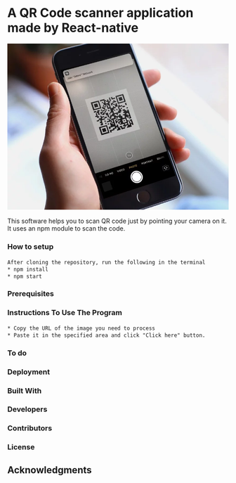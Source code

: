 ﻿# A QR Code scanner application made by React-native

![qrScanner](https://raw.githubusercontent.com/TheCoolNerd27/qrScanner/master/assets/QR.png)

This software helps you to scan QR code just by pointing your camera on it. It uses an npm module to scan the code. 

### How to setup
```
After cloning the repository, run the following in the terminal
* npm install
* npm start

```
### Prerequisites

### Instructions To Use The Program
```
* Copy the URL of the image you need to process
* Paste it in the specified area and click "Click here" button.

```

### To do

### Deployment

### Built With

### Developers

### Contributors

### License

## Acknowledgments
